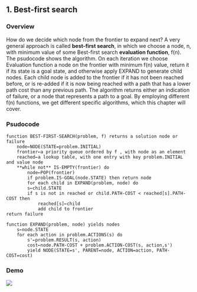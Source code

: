 ## 1. Best-first search

### Overview
How do we decide which node from the frontier to expand next? A very general approach
is called **best-first search**, in which we choose a node, n, with minimum value of some Best-first search
**evaluation function**, f(n). The psudocode shows the algorithm. On each iteration we choose Evaluation function
a node on the frontier with minimum f(n) value, return it if its state is a goal state, and
otherwise apply EXPAND to generate child nodes. Each child node is added to the frontier
if it has not been reached before, or is re-added if it is now being reached with a path that
has a lower path cost than any previous path. The algorithm returns either an indication of
failure, or a node that represents a path to a goal. By employing different f(n) functions, we
get different specific algorithms, which this chapter will cover. 
### Psudocode

    function BEST-FIRST-SEARCH(problem, f) returns a solution node or failure
        node←NODE(STATE=problem.INITIAL)
        frontier←a priority queue ordered by f , with node as an element
        reached←a lookup table, with one entry with key problem.INITIAL and value node
        **while not** IS-EMPTY(frontier) do
            node←POP(frontier)
            if problem.IS-GOAL(node.STATE) then return node
            for each child in EXPAND(problem, node) do
            s←child.STATE
            if s is not in reached or child.PATH-COST < reached[s].PATH-COST then
                reached[s]←child
                add child to frontier
    return failure
    
    function EXPAND(problem, node) yields nodes
        s←node.STATE
        for each action in problem.ACTIONS(s) do
            s'←problem.RESULT(s, action)
            cost←node.PATH-COST + problem.ACTION-COST(s, action,s')
            yield NODE(STATE=s', PARENT=node, ACTION=action, PATH-COST=cost)


### Demo
![](https://blog.finxter.com/wp-content/uploads/2021/12/Best-first-search.gif)
